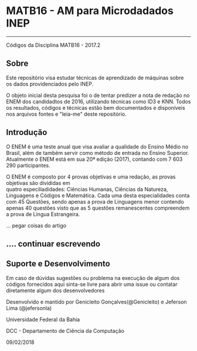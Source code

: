 # MATB16 - AM para Microdadados INEP
---
Códigos da Disciplina MATB16 - 2017.2

## Sobre

Este repositório visa estudar técnicas de aprendizado de máquinas sobre os dados
providenciados pelo INEP.

O objeto inicial desta pesquisa foi o de tentar predizer a nota de redação no ENEM
dos candidadtos de 2016, utilizando técnicas como ID3 e KNN. Todos os resultados,
códigos e técnicas estão bem documentados e disponíveis nos arquivos fontes e 
"leia-me" deste repositório.

## Introdução

O ENEM é uma teste anual que visa avaliar a qualidade do Ensino Médio no Brasil, além
de também servir como método de entrada no Ensino Superior. Atualmente o ENEM está em sua
20ª edição (2017), contando com 7 603 290 participantes.

O ENEM é composto por 4 provas objetivas e uma redação, as provas objetivas são divididas em   
quatro especiliadidades: Ciências Humanas, Ciências da Natureza, Linguagens e Códigos e
Matemática. Cada uma desta especialidades conta com 45 Questões, sendo apenas a prova de Linguagens
menor contendo apenas 40 questões visto que as 5 questões remanescentes compreendem a prova
de Lingua Estrangeira.

... pegar coisas do artigo 

## .... continuar escrevendo

## Suporte e Desenvolvimento

Em caso de dúvidas sugestões ou problema na execução de algum dos códigos fornecidos aqui
sinta-se livre para abrir uma issue ou contatar diretamente algum dos desenvolvedores

Desenvolvido e mantido por Genicleito Gonçalves(@Genicleito) e Jeferson Lima (@jefersonla)

Universidade Federal da Bahia

DCC - Departamento de Ciência da Computação

09/02/2018

